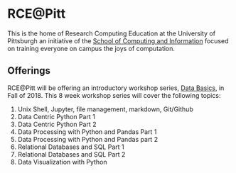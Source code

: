 # RCE@Pitt


This is the home of Research Computing Education at the University of Pittsburgh an initiative of the [School of Computing and Information](http://sci.pitt.edu) focused on training everyone on campus the joys of computation.



## Offerings

RCE@Pitt will be offering an introductory workshop series, [Data Basics](), in Fall of 2018. This 8 week workshop series will cover the following topics:

1. Unix Shell, Jupyter, file management, markdown, Git/Github
2. Data Centric Python Part 1
3. Data Centric Python Part 2
4. Data Processing with Python and Pandas Part 1
5. Data Processing with Python and Pandas part 2
6. Relational Databases and SQL Part 1
7. Relational Databases and SQL Part 2
8. Data Visualization with Python


